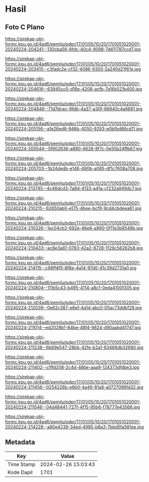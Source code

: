 # Hasil

## Foto C Plano

https://sirekap-obj-formc.kpu.go.id/4ad6/pemilu/pdpr/17/01/05/10/20/1701051020001-20240224-204241--130cba56-6fdc-40c4-9098-7d411787ccd7.jpg

https://sirekap-obj-formc.kpu.go.id/4ad6/pemilu/pdpr/17/01/05/10/20/1701051020001-20240224-203415--c3fadc2e-cf32-4086-9305-2a240d21f61e.jpg

https://sirekap-obj-formc.kpu.go.id/4ad6/pemilu/pdpr/17/01/05/10/20/1701051020001-20240224-204616--63945cc0-d16e-4208-acfb-7a16b521b400.jpg

https://sirekap-obj-formc.kpu.go.id/4ad6/pemilu/pdpr/17/01/05/10/20/1701051020001-20240224-204846--71d7dcec-9fdb-4a37-a30f-66840c4a6681.jpg

https://sirekap-obj-formc.kpu.go.id/4ad6/pemilu/pdpr/17/01/05/10/20/1701051020001-20240224-205156--a1e26ed8-946b-4050-9293-e0bfbd86cd11.jpg

https://sirekap-obj-formc.kpu.go.id/4ad6/pemilu/pdpr/17/01/05/10/20/1701051020001-20240224-205544--5f902636-a880-4628-8f7c-0e55b24ffb67.jpg

https://sirekap-obj-formc.kpu.go.id/4ad6/pemilu/pdpr/17/01/05/10/20/1701051020001-20240224-205703--1b24dedb-e146-490b-a085-df1c7608a708.jpg

https://sirekap-obj-formc.kpu.go.id/4ad6/pemilu/pdpr/17/01/05/10/20/1701051020001-20240224-213745--4c46dcd3-7a8d-4133-a41a-cf232a949dc7.jpg

https://sirekap-obj-formc.kpu.go.id/4ad6/pemilu/pdpr/17/01/05/10/20/1701051020001-20240224-210215--62650ab0-e175-4bee-bcf9-9cd4cbdeea61.jpg

https://sirekap-obj-formc.kpu.go.id/4ad6/pemilu/pdpr/17/01/05/10/20/1701051020001-20240224-210326--1ec04cb2-692e-46e6-a890-0f11e3b8548b.jpg

https://sirekap-obj-formc.kpu.go.id/4ad6/pemilu/pdpr/17/01/05/10/20/1701051020001-20240224-210433--ac8e3a61-0783-42a2-8728-1129c56262b8.jpg

https://sirekap-obj-formc.kpu.go.id/4ad6/pemilu/pdpr/17/01/05/10/20/1701051020001-20240224-214115--c98ff4f5-8f8e-4a14-97d0-41c39d2731a0.jpg

https://sirekap-obj-formc.kpu.go.id/4ad6/pemilu/pdpr/17/01/05/10/20/1701051020001-20240224-210804--111b5c43-b495-4114-a8c1-0eda4100f305.jpg

https://sirekap-obj-formc.kpu.go.id/4ad6/pemilu/pdpr/17/01/05/10/20/1701051020001-20240224-212039--0e62c387-e6ef-4a1d-abc0-05ac73ddbf28.jpg

https://sirekap-obj-formc.kpu.go.id/4ad6/pemilu/pdpr/17/01/05/10/20/1701051020001-20240224-211014--ed2028b1-84be-48f4-9824-d90aabd417d7.jpg

https://sirekap-obj-formc.kpu.go.id/4ad6/pemilu/pdpr/17/01/05/10/20/1701051020001-20240224-211238--6b69e547-28bb-42fe-b2a1-63466db32680.jpg

https://sirekap-obj-formc.kpu.go.id/4ad6/pemilu/pdpr/17/01/05/10/20/1701051020001-20240224-211402--c1ffd208-2c4d-48be-aaa9-124373dfdbe3.jpg

https://sirekap-obj-formc.kpu.go.id/4ad6/pemilu/pdpr/17/01/05/10/20/1701051020001-20240224-211456--0254226b-e6b0-4a46-81a8-a0727096fd32.jpg

https://sirekap-obj-formc.kpu.go.id/4ad6/pemilu/pdpr/17/01/05/10/20/1701051020001-20240224-211546--04d48441-727f-4f15-95b6-f78777e43568.jpg

https://sirekap-obj-formc.kpu.go.id/4ad6/pemilu/pdpr/17/01/05/10/20/1701051020001-20240224-214228--a80e4239-34ed-4985-b8a3-7bbd5fa581ee.jpg


## Metadata

| Key        | Value               |
| ---------- | ------------------- |
| Time Stamp | 2024-02-26 15:03:43 |
| Kode Dapil | 1701                |



